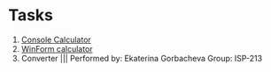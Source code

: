 # Tasks
1) [Console Calculator](https://gist.github.com/solaresclipse/ac2440bc64bc00607ff7c7723f30ca62)
2) [WinForm calculator](https://gist.github.com/solaresclipse/ac2440bc64bc00607ff7c7723f30ca62](https://gist.github.com/solaresclipse/b4aa4ceb33c348b0baf91c162bb95fce)https://gist.github.com/solaresclipse/b4aa4ceb33c348b0baf91c162bb95fce)
3) Converter  ||| Performed by: Ekaterina Gorbacheva Group: ISP-213
